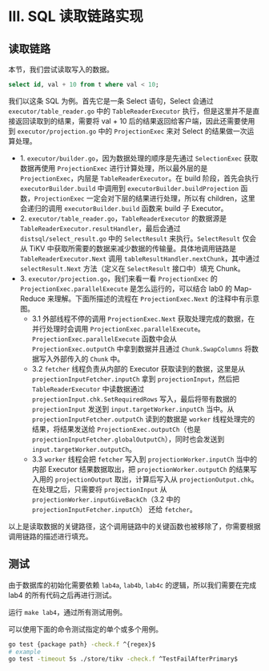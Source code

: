# III. SQL 读取链路实现

## 读取链路

本节，我们尝试读取写入的数据。

```sql
select id, val + 10 from t where val < 10;
```

我们以这条 SQL 为例。首先它是一条 Select 语句，Select 会通过 `executor/table_reader.go` 中的 `TableReaderExecutor` 执行，但是这里并不是直接返回读取到的结果，需要将 val + 10 后的结果返回给客户端，因此还需要使用到 `executor/projection.go` 中的 `ProjectionExec` 来对 Select 的结果做一次运算处理。

- 1\. `executor/builder.go`，因为数据处理的顺序是先通过 `SelectionExec` 获取数据再使用 `ProjectionExec` 进行计算处理，所以最外层的是 `ProjectionExec`，内层是 `TableReaderExecutor`。在 build 阶段，首先会执行 `executorBuilder.build` 中调用到 `executorBuilder.buildProjection` 函数，`ProjectionExec` 一定会对下层的结果进行处理，所以有 children，这里会递归的调用 `executorBuilder.build` 函数来 build 子 Executor。
- 2\. `executor/table_reader.go`，`TableReaderExecutor` 的数据源是 `TableReaderExecutor.resultHandler`，最后会通过 `distsql/select_result.go` 中的 `SelectResult` 来执行。`SelectResult` 仅会从 TiKV 中获取所需要的数据来减少数据的传输量。具体地调用链路是 `TableReaderExecutor.Next` 调用 `tableResultHandler.nextChunk`，其中通过 `selectResult.Next` 方法（定义在 `SelectResult` 接口中）填充 Chunk。
- 3\. `executor/projection.go`，我们来看一看 `ProjectionExec` 的 `ProjectionExec.parallelExecute` 是怎么运行的，可以结合 lab0 的 Map-Reduce 来理解。下面所描述的流程在 `ProjectionExec.Next` 的注释中有示意图。
    - 3.1 外部线程不停的调用 `ProjectionExec.Next` 获取处理完成的数据，在并行处理时会调用 `ProjectionExec.parallelExecute`。`ProjectionExec.parallelExecute` 函数中会从 `ProjectionExec.outputCh` 中拿到数据并且通过 `Chunk.SwapColumns` 将数据写入外部传入的 `Chunk` 中。
    - 3.2 `fetcher` 线程负责从内部的 Executor 获取读到的数据，这里是从 `projectionInputFetcher.inputCh` 拿到 `projectionInput`，然后把 `TableReaderExecutor` 中读数据通过 `projectionInput.chk.SetRequiredRows` 写入，最后将带有数据的 `projectionInput` 发送到 `input.targetWorker.inputCh` 当中。从 `projectionInputFetcher.outputCh` 读到的数据是 `worker` 线程处理完的结果，将结果发送给 `ProjectionExec.outputCh`（也是 `projectionInputFetcher.globalOutputCh`），同时也会发送到 `input.targetWorker.outputCh`。
    - 3.3 `worker` 线程会把 `fetcher` 写入到 `projectionWorker.inputCh` 当中的内部 Executor 结果数据取出，把 `projectionWorker.outputCh` 的结果写入用的 `projectionOutput` 取出，计算后写入从 `projectionOutput.chk`。在处理之后，只需要将 `projectionInput` 从 `projectionWorker.inputGiveBackCh`（3.2 中的 `projectionInputFetcher.inputCh`） 还给 `fetcher`。


以上是读取数据的关键路径，这个调用链路中的关键函数也被移除了，你需要根据调用链路的描述进行填充。

## 测试

由于数据库的初始化需要依赖 `lab4a`, `lab4b`, `lab4c` 的逻辑，所以我们需要在完成 lab4 的所有代码之后再进行测试。

运行 `make lab4`，通过所有测试用例。

可以使用下面的命令测试指定的单个或多个用例。

```sh
go test {package path} -check.f ^{regex}$
# example
go test -timeout 5s ./store/tikv -check.f ^TestFailAfterPrimary$
```
